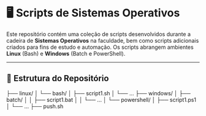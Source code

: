 # 🖥️ Scripts de Sistemas Operativos

Este repositório contém uma coleção de scripts desenvolvidos durante a cadeira de **Sistemas Operativos** na faculdade, bem como scripts adicionais criados para fins de estudo e automação. Os scripts abrangem ambientes **Linux** (Bash) e **Windows** (Batch e PowerShell).

---

## 📁 Estrutura do Repositório
├── linux/
│ └── bash/
│ ├── script1.sh
│ └── ...
├── windows/
│ ├── batch/
│ │ ├── script1.bat
│ │ └── ...
│ └── powershell/
│ ├── script1.ps1
│ └── ...
├── push.sh

